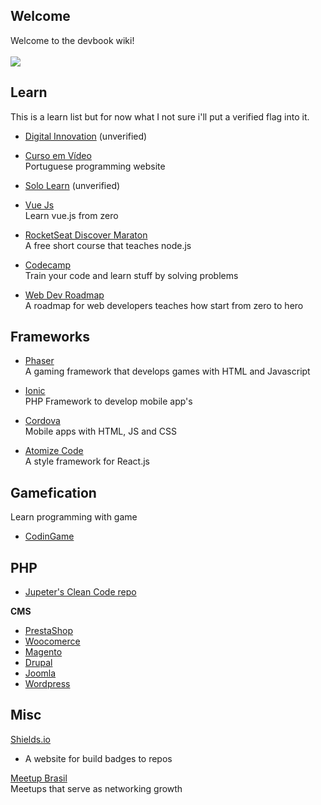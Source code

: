 <base target="_blank">

## Welcome 
Welcome to the devbook wiki! <br/><br/>
<a href="https://github.com/hiagosilverio/web-devbook/blob/main/intro.md"><img src="https://img.shields.io/badge/About%20the%20devbook-333.svg"></a>

## Learn
This is a learn list but for now what I not sure i'll put a verified flag into it.

* <a href="https://digitalinnovation.one/sign-up">Digital Innovation</a> (unverified)
* <a href="https://cursoemvideo.com/" >Curso em Vídeo</a> <br/>
Portuguese programming website

* <a href="https://www.sololearn.com/" >Solo Learn</a> (unverified)
* <a href="https://vuejs.org/v2/guide/">Vue Js</a> <br/>
Learn vue.js from zero

* [RocketSeat Discover Maraton](https://maratonadiscover.rocketseat.com.br/maratona/aula-01) <br/>
A free short course that teaches node.js

* [Codecamp](https://www.freecodecamp.org/) <br/>
Train your code and learn stuff by solving problems

* [Web Dev Roadmap](https://github.com/kamranahmedse/developer-roadmap)<br/>
A roadmap for web developers teaches how start from zero to hero

## Frameworks
* [Phaser](http://phaser.io/) <br/>
A gaming framework that develops games with HTML and Javascript

* [Ionic](https://ionicframework.com/)  <br/>
PHP Framework to develop mobile app's  

* [Cordova](https://cordova.apache.org/) <br/>
Mobile apps with HTML, JS and CSS

* [Atomize Code](https://atomizecode.com/docs/react/setup) <br/>
A style framework for React.js

## Gamefication
Learn programming with game

* [CodinGame](https://www.codingame.com/)

## PHP
* [Jupeter's Clean Code repo](https://github.com/jupeter/clean-code-php)<br/>

**CMS** 
- [PrestaShop](https://www.prestashop.com/pt)
- [Woocomerce](https://woocommerce.com/)
- [Magento](https://magento.com/)
- [Drupal](https://www.drupal.org/)
- [Joomla](https://www.joomla.org/)
- [Wordpress](https://br.wordpress.org/)

## Misc
[Shields.io](https://shields.io/) 
* A website for build badges to repos

[Meetup Brasil](https://www.meetup.com/pt-BR/)<br/>
Meetups that serve as networking growth
